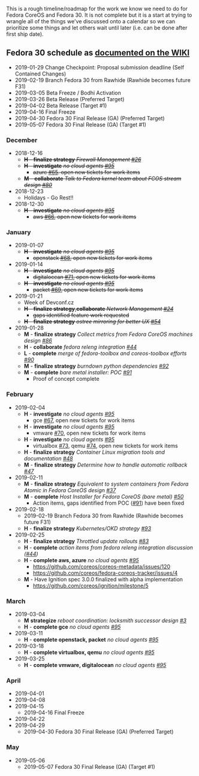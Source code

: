 This is a rough timeline/roadmap for the work we know we need to do
for Fedora CoreOS and Fedora 30. It is not complete but it is a start
at trying to wrangle all of the things we've discussed onto a calendar
so we can prioritize some things and let others wait until later (i.e.
can be done after first ship date).

## Fedora 30 schedule as [documented on the WIKI](https://fedoraproject.org/wiki/Releases/30/Schedule)
- 2019-01-29  Change Checkpoint: Proposal submission deadline (Self Contained Changes)
- 2019-02-19  Branch Fedora 30 from Rawhide (Rawhide becomes future F31)              
- 2019-03-05  Beta Freeze / Bodhi Activation                                      
- 2019-03-26  Beta Release (Preferred Target)                                         
- 2019-04-02  Beta Release (Target #1)                                                
- 2019-04-16  Final Freeze                                                        
- 2019-04-30  Fedora 30 Final Release (GA) (Preferred Target)                         
- 2019-05-07  Fedora 30 Final Release (GA) (Target #1)                                

### December
- 2018-12-16
    - ~~**H** - **finalize strategy** *Firewall Management [#26](https://github.com/coreos/fedora-coreos-tracker/issues/26)*~~
    - ~~**H** - **investigate** *no cloud agents [#95](https://github.com/coreos/fedora-coreos-tracker/issues/95)*~~
        - ~~azure [#65](https://github.com/coreos/fedora-coreos-tracker/issues/65). open new tickets for work items~~
    - ~~**M** - **collaborate** *Talk to Fedora kernel team about FCOS stream design [#80](https://github.com/coreos/fedora-coreos-tracker/issues/80)*~~
- 2018-12-23
    - Holidays - Go Rest!!
- 2018-12-30
    - ~~**H** - **investigate** *no cloud agents [#95](https://github.com/coreos/fedora-coreos-tracker/issues/95)*~~
        - ~~aws [#66](https://github.com/coreos/fedora-coreos-tracker/issues/66), open new tickets for work items~~


### January
- 2019-01-07
    - ~~**H** - **investigate** *no cloud agents [#95](https://github.com/coreos/fedora-coreos-tracker/issues/95)*~~
        - ~~openstack [#68](https://github.com/coreos/fedora-coreos-tracker/issues/68), open new tickets for work items~~ 
- 2019-01-14
    - ~~**H** - **investigate** *no cloud agents [#95](https://github.com/coreos/fedora-coreos-tracker/issues/95)*~~
        - ~~digitalocean [#71](https://github.com/coreos/fedora-coreos-tracker/issues/71), open new tickets for work items~~
    - ~~**H** - **investigate** *no cloud agents [#95](https://github.com/coreos/fedora-coreos-tracker/issues/95)*~~
        - ~~packet [#69](https://github.com/coreos/fedora-coreos-tracker/issues/69), open new tickets for work items~~
- 2019-01-21
    - Week of Devconf.cz
    - ~~**H** - **finalize strategy**,**collaborate** *Network Management [#24](https://github.com/coreos/fedora-coreos-tracker/issues/24)*~~
        - ~~gaps identified feature work requested~~
    - ~~**H** - **finalize strategy** *ostree mirroring for better UX [#54](https://github.com/coreos/fedora-coreos-tracker/issues/54)*~~
- 2019-01-28
    - **M** - **finalize strategy** *Collect metrics from Fedora CoreOS machines design [#86](https://github.com/coreos/fedora-coreos-tracker/issues/86)*
    - **H** - **collaborate** *fedora releng integration [#44](https://github.com/coreos/fedora-coreos-tracker/issues/44)*
    - **L** - **complete** *merge of fedora-toolbox and coreos-toolbox efforts [#90](https://github.com/coreos/fedora-coreos-tracker/issues/90)*
    - **M** - **finalize strategy** *burndown python dependencies [#92](https://github.com/coreos/fedora-coreos-tracker/issues/92)*
    - **M** - **complete** *bare metal installer: POC [#91](https://github.com/coreos/fedora-coreos-tracker/issues/91)*
        - Proof of concept complete


### February 
- 2019-02-04
    - **H** - **investigate** *no cloud agents [#95](https://github.com/coreos/fedora-coreos-tracker/issues/95)*
        - gce [#67](https://github.com/coreos/fedora-coreos-tracker/issues/67), open new tickets for work items
    - **H** - **investigate** *no cloud agents [#95](https://github.com/coreos/fedora-coreos-tracker/issues/95)*
        - vmware [#70](https://github.com/coreos/fedora-coreos-tracker/issues/70), open new tickets for work items
    - **H** - **investigate** *no cloud agents [#95](https://github.com/coreos/fedora-coreos-tracker/issues/95)*
        - virtualbox [#73](https://github.com/coreos/fedora-coreos-tracker/issues/73), qemu [#74](https://github.com/coreos/fedora-coreos-tracker/issues/74), open new tickets for work items
    - **H** - **finalize strategy** *Container Linux migration tools and documentation [#48](https://github.com/coreos/fedora-coreos-tracker/issues/48)*
    - **M** - **finalize strategy** *Determine how to handle automatic rollback [#47](https://github.com/coreos/fedora-coreos-tracker/issues/47)*
- 2019-02-11 
    - **M** - **finalize strategy** *Equivalent to system containers from Fedora Atomic in Fedora CoreOS design [#37](https://github.com/coreos/fedora-coreos-tracker/issues/37)*
    - **M** - **complete** *Host Installer for Fedora CoreOS (bare metal) [#50](https://github.com/coreos/fedora-coreos-tracker/issues/50)*
        - Action items, gaps identified from POC ([#91](https://github.com/coreos/fedora-coreos-tracker/issues/91)) have been fixed
- 2019-02-18 
    - 2019-02-19  Branch Fedora 30 from Rawhide (Rawhide becomes future F31)              
    - **H** - **finalize strategy** *Kubernetes/OKD strategy [#93](https://github.com/coreos/fedora-coreos-tracker/issues/93)*
- 2019-02-25 
    - **H** - **finalize strategy** *Throttled update rollouts [#83](https://github.com/coreos/fedora-coreos-tracker/issues/83)*
    - **H** - **complete** *action items from fedora releng integration discussion ([#44](https://github.com/coreos/fedora-coreos-tracker/issues/44))*
    - **H** - **complete aws, azure** *no cloud agents [#95](https://github.com/coreos/fedora-coreos-tracker/issues/95)*
        - https://github.com/coreos/coreos-metadata/issues/120
        - https://github.com/coreos/fedora-coreos-tracker/issues/4
    - **M** - Have Ignition spec 3.0.0 finalized with alpha implementation
        - https://github.com/coreos/ignition/milestone/5


### March       
- 2019-03-04
    - **M** **strategize** *reboot coordination: locksmith successor design [#3](https://github.com/coreos/fedora-coreos-tracker/issues/3)*
    - **H** - **complete gce** *no cloud agents [#95](https://github.com/coreos/fedora-coreos-tracker/issues/95)*
- 2019-03-11 
    - **H** - **complete openstack, packet** *no cloud agents [#95](https://github.com/coreos/fedora-coreos-tracker/issues/95)*
- 2019-03-18 
    - **H** - **complete virtualbox, qemu** *no cloud agents [#95](https://github.com/coreos/fedora-coreos-tracker/issues/95)*
- 2019-03-25 
    - **H** - **complete vmware, digitalocean** *no cloud agents [#95](https://github.com/coreos/fedora-coreos-tracker/issues/95)*

### April
- 2019-04-01
- 2019-04-08
- 2019-04-15
    - 2019-04-16  Final Freeze                                                        
- 2019-04-22
- 2019-04-29
    - 2019-04-30  Fedora 30 Final Release (GA) (Preferred Target)

### May
- 2019-05-06
    - 2019-05-07  Fedora 30 Final Release (GA) (Target #1)
